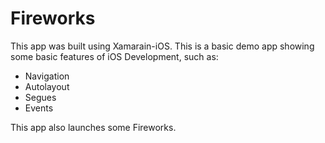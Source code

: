 # Fireworks
This app was built using Xamarain-iOS. This is a basic demo app showing some basic features of iOS Development, such as:  
- Navigation
- Autolayout
- Segues
- Events  
  
This app also launches some Fireworks.
